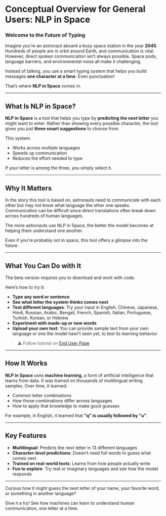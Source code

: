 # Conceptual Overview for General Users: NLP in Space

### Welcome to the Future of Typing

Imagine you're an astronaut aboard a busy space station in the year **2045**. Hundreds of people are in orbit around Earth, and communication is vital. However, direct spoken communication isn’t always possible. Space pods, language barriers, and environmental noise all make it challenging.

Instead of talking, you use a smart typing system that helps you build messages **one character at a time**. Even punctuation!

That’s where **NLP in Space** comes in.

---

## What Is NLP in Space?

**NLP in Space** is a tool that helps you type by **predicting the next letter** you might want to enter. Rather than showing every possible character, the tool gives you just **three smart suggestions** to choose from.

This system:
- Works across multiple languages
- Speeds up communication
- Reduces the effort needed to type

If your letter is among the three, you simply select it.


---

## Why It Matters

In the story this tool is based on, astronauts need to communicate with each other but may not know what language the other one speaks. Communication can be difficult since direct translations often break down across hundreds of human languages.

The more astronauts use NLP in Space, the better the model becomes at helping them understand one another.

Even if you’re probably not in space, this tool offers a glimpse into the future.

---

## What You Can Do with It

The beta version requires you to download and work with code.

Here’s how to try it:

- **Type any word or sentence**
- **See what letter the system thinks comes next**
- **Test different languages**: Try your input in English, Chinese, Japanese, Hindi, Russian, Arabic, Bengali, French, Spanish, Italian, Portuguese, Turkish, Korean, or Hebrew
- **Experiment with made-up or new words**
- **Upload your own text**: You can provide sample text from your own language or one the model hasn’t seen yet, to test its learning behavior

> ⚠️ Follow tutorial on [End User Page](docfour.md)

---

## How It Works

**NLP in Space** uses **machine learning**, a form of artificial intelligence that learns from data. It was trained on thousands of multilingual writing samples. Over time, it learned:
- Common letter combinations
- How those combinations differ across languages
- How to apply that knowledge to make good guesses

For example, in English, it learned that **"q" is usually followed by "u"**.

---

## Key Features

- **Multilingual**: Predicts the next letter in 13 different languages
- **Character-level predictions**: Doesn’t need full words to guess what comes next
- **Trained on real-world texts**: Learns from how people actually write
- **Fun to explore**: Try real or imaginary languages and see how the model responds

---

Curious how it might guess the next letter of your name, your favorite word, or something in another language?

Give it a try! See how machines can learn to understand human communication, one letter at a time.
